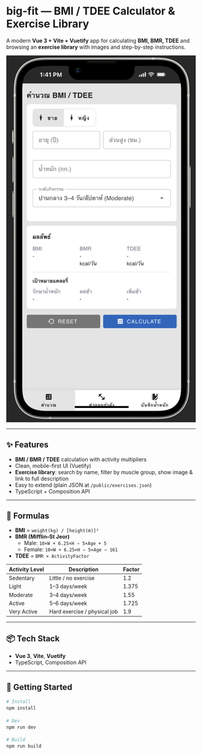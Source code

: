 # big-fit — BMI / TDEE Calculator & Exercise Library

A modern **Vue 3 + Vite + Vuetify** app for calculating **BMI, BMR, TDEE** and browsing an **exercise library** with images and step-by-step instructions.

![App preview (iPhone mockup)](docs/preview.png)

---

## ✨ Features

- **BMI / BMR / TDEE** calculation with activity multipliers  
- Clean, mobile-first UI (Vuetify)  
- **Exercise library**: search by name, filter by muscle group, show image & link to full description  
- Easy to extend (plain JSON at `/public/exercises.json`)  
- TypeScript + Composition API

---

## 🔢 Formulas

- **BMI** = `weight(kg) / [height(m)]²`
- **BMR (Mifflin–St Jeor)**  
  - Male: `10×W + 6.25×H − 5×Age + 5`  
  - Female: `10×W + 6.25×H − 5×Age − 161`
- **TDEE** = `BMR × ActivityFactor`

| Activity Level | Description                                   | Factor |
|---|---|---|
| Sedentary      | Little / no exercise                          | 1.2   |
| Light          | 1–3 days/week                                  | 1.375 |
| Moderate       | 3–4 days/week                                  | 1.55  |
| Active         | 5–6 days/week                                  | 1.725 |
| Very Active    | Hard exercise / physical job                   | 1.9   |

---

## 📦 Tech Stack

- **Vue 3**, **Vite**, **Vuetify**
- TypeScript, Composition API

---

## 🚀 Getting Started

```bash
# Install
npm install

# Dev
npm run dev

# Build
npm run build
